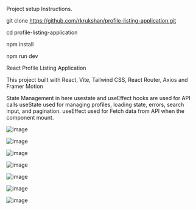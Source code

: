 Project setup Instructions.

  git clone https://github.com/rkrukshan/profile-listing-application.git

  cd profile-listing-application

  npm install

  npm run dev


React Profile Listing Application

This project built with React, Vite, Tailwind CSS, React Router, Axios and Framer Motion 

State Management
in here usestate and useEffect hooks are used for API calls
useState used for managing profiles, loading state, errors, search input, and pagination.
useEffect used for Fetch data from API when the component mount.

![image](https://github.com/user-attachments/assets/c512d967-5695-452c-8679-047cf042d597)

![image](https://github.com/user-attachments/assets/442f84f9-1e62-48bf-85ae-b71e64f5c139)

![image](https://github.com/user-attachments/assets/4806e4ee-bf13-4fd5-b4e8-20e4c65c80f9)

![image](https://github.com/user-attachments/assets/829cd3a8-894a-4598-ace6-31a0ef326ea0)

![image](https://github.com/user-attachments/assets/4849211e-7a97-4000-9ee8-1a4d496e7bf3)

![image](https://github.com/user-attachments/assets/764cdf41-5119-4d56-946d-37b2426cff1a)

![image](https://github.com/user-attachments/assets/a85dbb17-20da-4319-8661-c4b956aa179f)

